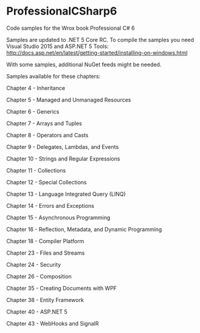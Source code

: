 # ProfessionalCSharp6
Code samples for the Wrox book Professional C# 6

Samples are updated to .NET 5 Core RC. To compile the samples you need Visual Studio 2015 and ASP.NET 5 Tools:
http://docs.asp.net/en/latest/getting-started/installing-on-windows.html

With some samples, additional NuGet feeds might be needed.

Samples available for these chapters:

Chapter 4 - Inheritance

Chapter 5 - Managed and Unmanaged Resources

Chapter 6 - Generics

Chapter 7 - Arrays and Tuples

Chapter 8 - Operators and Casts

Chapter 9 - Delegates, Lambdas, and Events

Chapter 10 - Strings and Regular Expressions

Chapter 11 - Collections

Chapter 12 - Special Collections

Chapter 13 - Language Integrated Query (LINQ)

Chapter 14 - Errors and Exceptions

Chapter 15 - Asynchronous Programming

Chapter 16 - Reflection, Metadata, and Dynamic Programming

Chapter 18 - Compiler Platform

Chapter 23 - Files and Streams

Chapter 24 - Security

Chapter 26 - Composition

Chapter 35 - Creating Documents with WPF

Chapter 38 - Entity Framework

Chapter 40 - ASP.NET 5

Chapter 43 - WebHooks and SignalR



